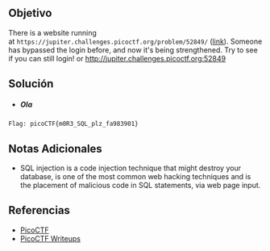 ## Objetivo
There is a website running at `https://jupiter.challenges.picoctf.org/problem/52849/` ([link](https://jupiter.challenges.picoctf.org/problem/52849/)). 
Someone has bypassed the login before, and now it's being strengthened. Try to see if you can still login! or http://jupiter.challenges.picoctf.org:52849
## Solución
- ##### Ola
```
Flag: picoCTF{m0R3_SQL_plz_fa983901}
```
## Notas Adicionales
- SQL injection is a code injection technique that might destroy your database, is one of the most common web hacking techniques and is the placement of malicious code in SQL statements, via web page input.
## Referencias
- [PicoCTF](https://play.picoctf.org)
- [PicoCTF Writeups](https://www.youtube.com/playlist?list=PLDo9DMLZyP6kTZ8Td37-LdbAx4-yNfHBl&authuser=0)